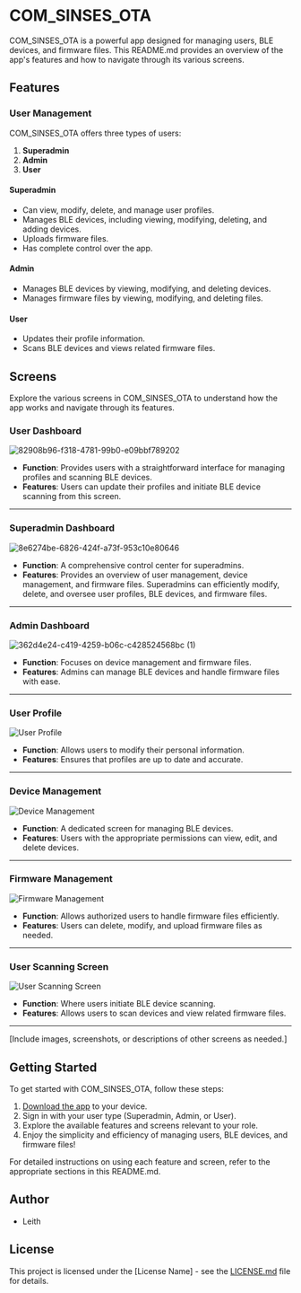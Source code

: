 # COM_SINSES_OTA

COM_SINSES_OTA is a powerful app designed for managing users, BLE devices, and firmware files. This README.md provides an overview of the app's features and how to navigate through its various screens.

## Features

### User Management

COM_SINSES_OTA offers three types of users:

1. **Superadmin**
2. **Admin**
3. **User**

#### Superadmin
- Can view, modify, delete, and manage user profiles.
- Manages BLE devices, including viewing, modifying, deleting, and adding devices.
- Uploads firmware files.
- Has complete control over the app.

#### Admin
- Manages BLE devices by viewing, modifying, and deleting devices.
- Manages firmware files by viewing, modifying, and deleting files.

#### User
- Updates their profile information.
- Scans BLE devices and views related firmware files.

## Screens

Explore the various screens in COM_SINSES_OTA to understand how the app works and navigate through its features.

### User Dashboard

![82908b96-f318-4781-99b0-e09bbf789202](https://github.com/inoublileith/com.sienses.ota/assets/126243938/c19571de-7a57-4ed3-923b-46b812ad09f0)

- **Function**: Provides users with a straightforward interface for managing profiles and scanning BLE devices.
- **Features**: Users can update their profiles and initiate BLE device scanning from this screen.

---

### Superadmin Dashboard

![8e6274be-6826-424f-a73f-953c10e80646](https://github.com/inoublileith/com.sienses.ota/assets/126243938/67215f2f-dc28-4bd2-ad18-345c80d18e95)

- **Function**: A comprehensive control center for superadmins.
- **Features**: Provides an overview of user management, device management, and firmware files. Superadmins can efficiently modify, delete, and oversee user profiles, BLE devices, and firmware files.

---

### Admin Dashboard

![362d4e24-c419-4259-b06c-c428524568bc (1)](https://github.com/inoublileith/com.sienses.ota/assets/126243938/805964e8-767d-41d0-8659-1f0f3945f692)


- **Function**: Focuses on device management and firmware files.
- **Features**: Admins can manage BLE devices and handle firmware files with ease.

---

### User Profile

![User Profile](images/user_profile.png)

- **Function**: Allows users to modify their personal information.
- **Features**: Ensures that profiles are up to date and accurate.

---

### Device Management

![Device Management](images/device_management.png)

- **Function**: A dedicated screen for managing BLE devices.
- **Features**: Users with the appropriate permissions can view, edit, and delete devices.

---

### Firmware Management

![Firmware Management](images/firmware_management.png)

- **Function**: Allows authorized users to handle firmware files efficiently.
- **Features**: Users can delete, modify, and upload firmware files as needed.

---

### User Scanning Screen

![User Scanning Screen](images/user_scanning.png)

- **Function**: Where users initiate BLE device scanning.
- **Features**: Allows users to scan devices and view related firmware files.

---

[Include images, screenshots, or descriptions of other screens as needed.]

## Getting Started

To get started with COM_SINSES_OTA, follow these steps:

1. [Download the app](#) to your device.
2. Sign in with your user type (Superadmin, Admin, or User).
3. Explore the available features and screens relevant to your role.
4. Enjoy the simplicity and efficiency of managing users, BLE devices, and firmware files!

For detailed instructions on using each feature and screen, refer to the appropriate sections in this README.md.

## Author

- Leith 

## License

This project is licensed under the [License Name] - see the [LICENSE.md](LICENSE.md) file for details.
